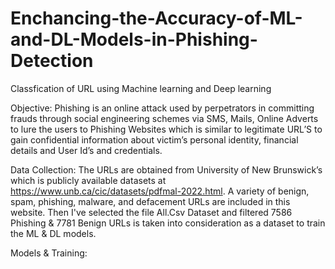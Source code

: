 # Enchancing-the-Accuracy-of-ML-and-DL-Models-in-Phishing-Detection
Classfication of URL using Machine learning and Deep learning

Objective:
Phishing is an online attack used by perpetrators in committing frauds through social engineering schemes via SMS, Mails, Online Adverts to lure the users to Phishing Websites which is similar to legitimate URL’S to gain confidential information about victim’s personal identity, financial details and User Id’s and credentials.

Data Collection:
The URLs are obtained from University of New Brunswick’s which is publicly available datasets at https://www.unb.ca/cic/datasets/pdfmal-2022.html. A variety of benign, spam, phishing, malware, and defacement URLs are included in this website. Then I've selected the file All.Csv Dataset and filtered 7586 Phishing & 7781 Benign URLs is taken into consideration as a dataset to train the ML & DL models.

Models & Training:



